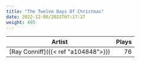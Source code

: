 ```yaml
---
title: "The Twelve Days Of Christmas"
date: 2022-12-08/2022T07:17:27
weight: 495
---
```




 Artist | Plays 
----- | -----:
[Ray Conniff]({{< ref "a104848">}}) | 76
